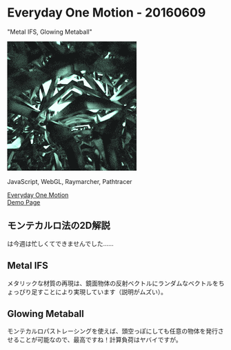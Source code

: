# Everyday One Motion - 20160609  

"Metal IFS, Glowing Metaball"  

![](20160609.gif)  

JavaScript, WebGL, Raymarcher, Pathtracer  

[Everyday One Motion](http://motions.work/motion/262)  
[Demo Page](http://fms-cat-eom.github.io/20160609/dist)  

## モンテカルロ法の2D解説

は今週は忙しくてできませんでした……  

## Metal IFS

メタリックな材質の再現は、鏡面物体の反射ベクトルにランダムなベクトルをちょっぴり足すことにより実現しています（説明がムズい）。  

## Glowing Metaball

モンテカルロパストレーシングを使えば、頭空っぽにしても任意の物体を発行させることが可能なので、最高ですね！計算負荷はヤバイですが。  
